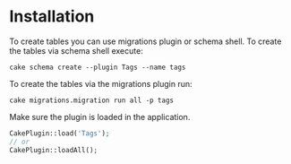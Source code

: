 Installation
============

To create tables you can use migrations plugin or schema shell. To create the tables via schema shell execute:

```cake schema create --plugin Tags --name tags```

To create the tables via the migrations plugin run:

```cake migrations.migration run all -p tags```

Make sure the plugin is loaded in the application.

```php
CakePlugin::load('Tags');
// or
CakePlugin::loadAll();
```